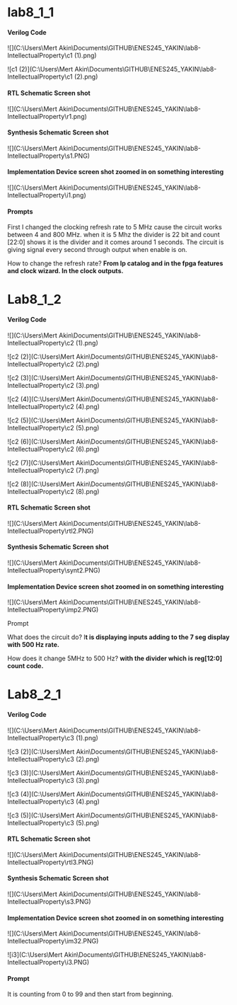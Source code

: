 

# lab8_1_1

#### Verilog Code

![](C:\Users\Mert Akin\Documents\GITHUB\ENES245_YAKIN\lab8-IntellectualProperty\c1 (1).png)

![c1 (2)](C:\Users\Mert Akin\Documents\GITHUB\ENES245_YAKIN\lab8-IntellectualProperty\c1 (2).png)

#### RTL Schematic Screen shot

![](C:\Users\Mert Akin\Documents\GITHUB\ENES245_YAKIN\lab8-IntellectualProperty\r1.png)

#### Synthesis Schematic Screen shot

![](C:\Users\Mert Akin\Documents\GITHUB\ENES245_YAKIN\lab8-IntellectualProperty\s1.PNG)

#### Implementation Device screen shot zoomed in on something interesting

![](C:\Users\Mert Akin\Documents\GITHUB\ENES245_YAKIN\lab8-IntellectualProperty\i1.png)

#### Prompts

First I changed the clocking refresh rate to 5 MHz cause the circuit works between 4 and 800 MHz. when it is 5 Mhz the divider is 22 bit and count [22:0] shows it is the divider and it comes around 1 seconds. The circuit is giving signal every second through output when enable is on.  

How to change the refresh rate? **From Ip catalog and in the fpga features and clock wizard. In the clock outputs.**



# Lab8_1_2

#### Verilog Code

![](C:\Users\Mert Akin\Documents\GITHUB\ENES245_YAKIN\lab8-IntellectualProperty\c2 (1).png)

![c2 (2)](C:\Users\Mert Akin\Documents\GITHUB\ENES245_YAKIN\lab8-IntellectualProperty\c2 (2).png)

![c2 (3)](C:\Users\Mert Akin\Documents\GITHUB\ENES245_YAKIN\lab8-IntellectualProperty\c2 (3).png)

![c2 (4)](C:\Users\Mert Akin\Documents\GITHUB\ENES245_YAKIN\lab8-IntellectualProperty\c2 (4).png)

![c2 (5)](C:\Users\Mert Akin\Documents\GITHUB\ENES245_YAKIN\lab8-IntellectualProperty\c2 (5).png)

![c2 (6)](C:\Users\Mert Akin\Documents\GITHUB\ENES245_YAKIN\lab8-IntellectualProperty\c2 (6).png)

![c2 (7)](C:\Users\Mert Akin\Documents\GITHUB\ENES245_YAKIN\lab8-IntellectualProperty\c2 (7).png)

![c2 (8)](C:\Users\Mert Akin\Documents\GITHUB\ENES245_YAKIN\lab8-IntellectualProperty\c2 (8).png)

#### RTL Schematic Screen shot

![](C:\Users\Mert Akin\Documents\GITHUB\ENES245_YAKIN\lab8-IntellectualProperty\rtl2.PNG)

#### Synthesis Schematic Screen shot

![](C:\Users\Mert Akin\Documents\GITHUB\ENES245_YAKIN\lab8-IntellectualProperty\synt2.PNG)

#### Implementation Device screen shot zoomed in on something interesting



![](C:\Users\Mert Akin\Documents\GITHUB\ENES245_YAKIN\lab8-IntellectualProperty\imp2.PNG)

Prompt

What does the circuit do? I**t is displaying inputs adding to the 7 seg display with 500 Hz rate.**

How does it change 5MHz to 500 Hz? **with the divider which is reg[12:0] count code.**

# Lab8_2_1

#### Verilog Code

![](C:\Users\Mert Akin\Documents\GITHUB\ENES245_YAKIN\lab8-IntellectualProperty\c3 (1).png)

![c3 (2)](C:\Users\Mert Akin\Documents\GITHUB\ENES245_YAKIN\lab8-IntellectualProperty\c3 (2).png)

![c3 (3)](C:\Users\Mert Akin\Documents\GITHUB\ENES245_YAKIN\lab8-IntellectualProperty\c3 (3).png)

![c3 (4)](C:\Users\Mert Akin\Documents\GITHUB\ENES245_YAKIN\lab8-IntellectualProperty\c3 (4).png)

![c3 (5)](C:\Users\Mert Akin\Documents\GITHUB\ENES245_YAKIN\lab8-IntellectualProperty\c3 (5).png)

#### RTL Schematic Screen shot

![](C:\Users\Mert Akin\Documents\GITHUB\ENES245_YAKIN\lab8-IntellectualProperty\rtl3.PNG)

#### Synthesis Schematic Screen shot

![](C:\Users\Mert Akin\Documents\GITHUB\ENES245_YAKIN\lab8-IntellectualProperty\s3.PNG)

#### Implementation Device screen shot zoomed in on something interesting

![](C:\Users\Mert Akin\Documents\GITHUB\ENES245_YAKIN\lab8-IntellectualProperty\im32.PNG)

![i3](C:\Users\Mert Akin\Documents\GITHUB\ENES245_YAKIN\lab8-IntellectualProperty\i3.PNG)

#### Prompt

It is counting from 0 to 99 and then start from beginning.

